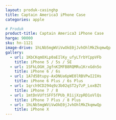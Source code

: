 ```yaml
---
layout: produk-casinghp
title: Captain America3 iPhone Case
categories: apple

# Produk
product-title: Captain America3 iPhone Case
harga: 90000
sku: hn-1121
image-drive: 1hLNb5mgWViVwOkE0jJvhOhlMkZkqmwQp
gallery:
  - url: 1KbCKqmOXLp0aEIlKy_ufyLTrbYCppVFb
    title: iPhone 5 / 5s / SE
  - url: 1SFkLOGH_JgfnKIMFB8RQMRu1KrxGdn5o
    title: iPhone 6 / 6s
  - url: 1A7d5Btupy-AxDNUa6pWE0lRBVPwI2IHs
    title: iPhone 6 Plus / 6s Plus
  - url: 1qrch9CD294q9z3b02qST2y7zP_LoxBZt
    title: iPhone 7 / 8
  - url: 1mtDnVUftSFF5fPUb_R1ijXzpRD1oVlQs
    title: iPhone 7 Plus / 8 Plus
  - url: 1hLNb5mgWViVwOkE0jJvhOhlMkZkqmwQp
    title: iPhone X
---
```


